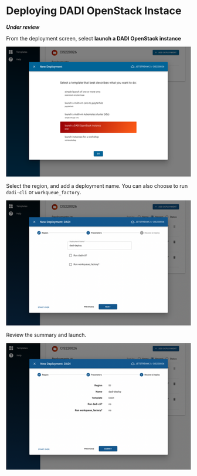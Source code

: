 # Deploying DADI OpenStack Instace

**_Under review_**

From the deployment screen, select **launch a DADI OpenStack instance**

![dadi 0](images/deployments/2_depl/2_4_dadi.png)

Select the region, and add a deployment name. You can also choose to run `dadi-cli` or `workqueue_factory`.

![dadi 2](images/deployments/3_4_dadi/3_4_2_params.png)

Review the summary and launch.

![dadi 3](images/deployments/3_4_dadi/3_4_3_summary.png)

